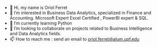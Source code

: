 - 👋 Hi, my name is Oriol Ferret
- 👀 I’m interested in Business Data Analytics, specialized in Finance and Accounting. Microsoft Expert Excel Certified , PowerBI expert & SQL.
- 🌱 I’m currently learning Python
- 💞️ I’m looking to collaborate on projects related to Business Intelligence and Data Analytics fields. 
- 📫 How to reach me : send an email to oriol.ferret@alum.upf.edu

<!---
uriferret/uriferret is a ✨ special ✨ repository because its `README.md` (this file) appears on your GitHub profile.
You can click the Preview link to take a look at your changes.
--->
